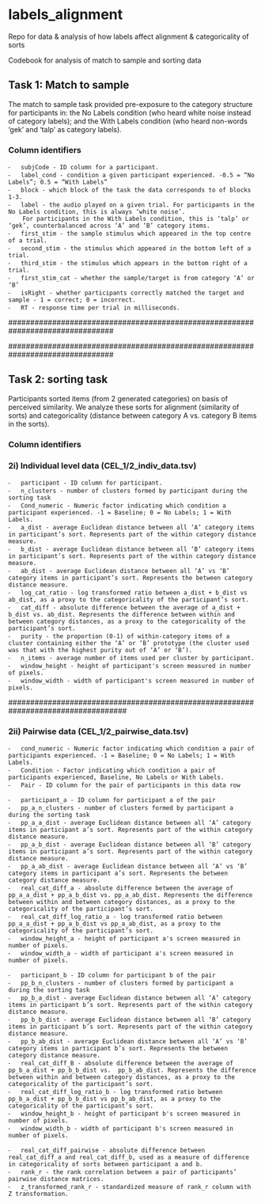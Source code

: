 # labels_alignment
Repo for data &amp; analysis of how labels affect alignment &amp; categoricality of sorts

Codebook for analysis of match to sample and sorting data

## Task 1: Match to sample

The match to sample task provided pre-exposure to the category structure for participants in:
the No Labels condition (who heard white noise instead of category labels);
and the With Labels condition (who heard non-words ‘gek’ and ‘talp’ as category labels).

### Column identifiers

	⁃	subjCode - ID column for a participant.
	⁃	label_cond - condition a given participant experienced. -0.5 = “No Labels”; 0.5 = “With Labels”
	⁃	block - which block of the task the data corresponds to of blocks 1-3.
	⁃	label - the audio played on a given trial. For participants in the No Labels condition, this is always ‘white noise’. 
		For participants in the With Labels condition, this is ‘talp’ or ‘gek’, counterbalanced across ‘A’ and ‘B’ category items.
	⁃	first_stim - the sample stimulus which appeared in the top centre of a trial.
	⁃	second_stim - the stimulus which appeared in the bottom left of a trial.
	⁃	third_stim - the stimulus which appears in the bottom right of a trial.
	⁃	first_stim_cat - whether the sample/target is from category ‘A’ or ‘B’
	⁃	isRight - whether participants correctly matched the target and sample - 1 = correct; 0 = incorrect.
	⁃	RT - response time per trial in milliseconds.

################################################################################

################################################################################

## Task 2: sorting task

Participants sorted items (from 2 generated categories) on basis of perceived similarity. We analyze these sorts for alignment (similarity of sorts) and categoricality (distance between category A vs. category B items in the sorts).

### Column identifiers
### 2i) Individual level data (CEL_1/2_indiv_data.tsv)

	⁃	participant - ID column for participant.
	⁃	n_clusters - number of clusters formed by participant during the sorting task
	⁃	Cond_numeric - Numeric factor indicating which condition a participant experienced. -1 = Baseline; 0 = No Labels; 1 = With Labels.
	⁃	a_dist - average Euclidean distance between all ‘A’ category items in participant’s sort. Represents part of the within category distance measure.
	⁃	b_dist - average Euclidean distance between all ‘B’ category items in participant’s sort. Represents part of the within category distance measure.
	⁃	ab_dist - average Euclidean distance between all ‘A’ vs ‘B’ category items in participant’s sort. Represents the between category distance measure.
	⁃	log_cat_ratio - log transformed ratio between a_dist + b_dist vs ab_dist, as a proxy to the categoricality of the participant’s sort.
	⁃	cat_diff - absolute difference between the average of a_dist + b_dist vs. ab_dist. Represents the difference between within and between category distances, as a proxy to the categoricality of the participant’s sort.
	⁃	purity - the proportion (0-1) of within-category items of a cluster containing either the ‘A’ or ‘B’ prototype (the cluster used was that with the highest purity out of ‘A’ or ‘B’).
	⁃	n_items - average number of items used per cluster by participant.
	⁃	window_height - height of participant's screen measured in number of pixels.
	⁃	window_width - width of participant's screen measured in number of pixels.


###################################################################################

### 2ii) Pairwise data (CEL_1/2_pairwise_data.tsv)

	⁃	cond_numeric - Numeric factor indicating which condition a pair of participants experienced. -1 = Baseline; 0 = No Labels; 1 = With Labels.
	⁃	Condition - Factor indicating which condition a pair of participants experienced, Baseline, No Labels or With Labels.
	⁃	Pair - ID column for the pair of participants in this data row

	⁃	participant_a - ID column for participant a of the pair
	⁃	pp_a_n_clusters - number of clusters formed by participant a during the sorting task
	⁃	pp_a_a_dist - average Euclidean distance between all ‘A’ category items in participant a’s sort. Represents part of the within category distance measure.
	⁃	pp_a_b_dist - average Euclidean distance between all ‘B’ category items in participant a’s sort. Represents part of the within category distance measure.
	⁃	pp_a_ab_dist - average Euclidean distance between all ‘A’ vs ‘B’ category items in participant a’s sort. Represents the between category distance measure.
	⁃	real_cat_diff_a - absolute difference between the average of pp_a_a_dist + pp_a_b_dist vs. pp_a_ab_dist. Represents the difference between within and between category distances, as a proxy to the categoricality of the participant’s sort.
	⁃	real_cat_diff_log_ratio_a - log transformed ratio between pp_a_a_dist + pp_a_b_dist vs pp_a_ab_dist, as a proxy to the categoricality of the participant’s sort.
	⁃	window_height_a - height of participant a's screen measured in number of pixels.
	⁃	window_width_a - width of participant a's screen measured in number of pixels.

	⁃	participant_b - ID column for participant b of the pair
	⁃	pp_b_n_clusters - number of clusters formed by participant a during the sorting task
	⁃	pp_b_a_dist - average Euclidean distance between all ‘A’ category items in participant b’s sort. Represents part of the within category distance measure.
	⁃	pp_b_b_dist - average Euclidean distance between all ‘B’ category items in participant b’s sort. Represents part of the within category distance measure.
	⁃	pp_b_ab_dist - average Euclidean distance between all ‘A’ vs ‘B’ category items in participant b’s sort. Represents the between category distance measure.
	⁃	real_cat_diff_B - absolute difference between the average of pp_b_a_dist + pp_b_b_dist vs.  pp_b_ab_dist. Represents the difference between within and between category distances, as a proxy to the categoricality of the participant’s sort.
	⁃	real_cat_diff_log_ratio_b - log transformed ratio between pp_b_a_dist + pp_b_b_dist vs pp_b_ab_dist, as a proxy to the categoricality of the participant’s sort.
	⁃	window_height_b - height of participant b's screen measured in number of pixels.
	⁃	window_width_b - width of participant b's screen measured in number of pixels.

	⁃	real_cat_diff_pairwise - absolute difference between real_cat_diff_a and real_cat_diff_b, used as a measure of difference in categoricality of sorts between participant a and b.
	⁃	rank_r - the rank correlation between a pair of participants’ pairwise distance matrices.
	⁃	z_transformed_rank_r - standardized measure of rank_r column with Z transformation.
